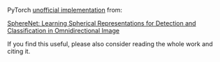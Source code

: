 PyTorch [unofficial implementation](https://github.com/ChiWeiHsiao/SphereNet-pytorch/tree/master/spherenet) from:

[SphereNet: Learning Spherical Representations for Detection and Classification in Omnidirectional Image](http://www.cvlibs.net/publications/Coors2018ECCV.pdf)

If you find this useful, please also consider reading the whole work and citing it.
